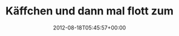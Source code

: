 ---
retweeted: false
source: <a href="http://itunes.apple.com/us/app/twitter/id409789998?mt=12" rel="nofollow">Twitter
  for Mac</a>
entities:
  hashtags: []
  symbols: []
  user_mentions:
  - name: eurucamp
    screen_name: eurucamp
    indices:
    - '32'
    - '41'
    id_str: '263762253'
    id: '263762253'
  urls: []
display_text_range:
- '0'
- '42'
favorite_count: '0'
id_str: '236700442359365632'
truncated: false
retweet_count: '1'
id: '236700442359365632'
created_at: Sat Aug 18 05:45:57 +0000 2012
favorited: false
full_text: Käffchen und dann mal flott zum [@eurucamp](https://twitter.com/eurucamp).
lang: de
tags:
- pesos:twitter
date: '2012-08-18T05:45:57+00:00'
src: https://twitter.com/bascht/status/236700442359365632
original_url: https://twitter.com/bascht/status/236700442359365632
type: twitter_tweet
text: Käffchen und dann mal flott zum [@eurucamp](https://twitter.com/eurucamp).
title: Käffchen und dann mal flott zum

---